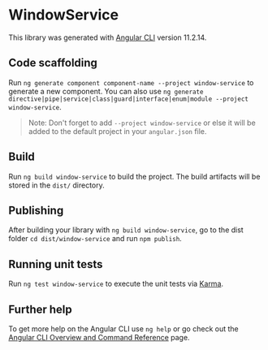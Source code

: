 # WindowService

This library was generated with [Angular CLI](https://github.com/angular/angular-cli) version 11.2.14.

## Code scaffolding

Run `ng generate component component-name --project window-service` to generate a new component. You can also use `ng generate directive|pipe|service|class|guard|interface|enum|module --project window-service`.
> Note: Don't forget to add `--project window-service` or else it will be added to the default project in your `angular.json` file. 

## Build

Run `ng build window-service` to build the project. The build artifacts will be stored in the `dist/` directory.

## Publishing

After building your library with `ng build window-service`, go to the dist folder `cd dist/window-service` and run `npm publish`.

## Running unit tests

Run `ng test window-service` to execute the unit tests via [Karma](https://karma-runner.github.io).

## Further help

To get more help on the Angular CLI use `ng help` or go check out the [Angular CLI Overview and Command Reference](https://angular.io/cli) page.
